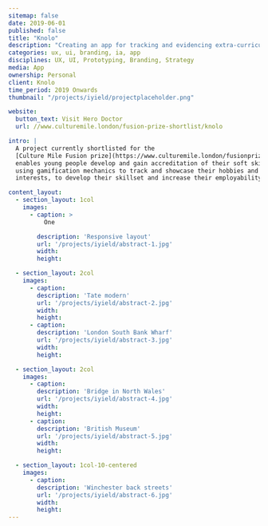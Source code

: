 ```yaml
---
sitemap: false
date: 2019-06-01
published: false
title: "Knolo"
description: "Creating an app for tracking and evidencing extra-curricular education"
categories: ux, ui, branding, ia, app
disciplines: UX, UI, Prototyping, Branding, Strategy
media: App
ownership: Personal
client: Knolo
time_period: 2019 Onwards
thumbnail: "/projects/iyield/projectplaceholder.png"

website:
  button_text: Visit Hero Doctor
  url: //www.culturemile.london/fusion-prize-shortlist/knolo

intro: |
  A project currently shortlisted for the
  [Culture Mile Fusion prize](https://www.culturemile.london/fusionprize). Knolo
  enables young people develop and gain accreditation of their soft skills, by
  using gamification mechanics to track and showcase their hobbies and
  interests, to develop their skillset and increase their employability.

content_layout:
  - section_layout: 1col
    images:
      - caption: >
          One

        description: 'Responsive layout'
        url: '/projects/iyield/abstract-1.jpg'
        width:
        height:

  - section_layout: 2col
    images:
      - caption:
        description: 'Tate modern'
        url: '/projects/iyield/abstract-2.jpg'
        width:
        height:
      - caption:
        description: 'London South Bank Wharf'
        url: '/projects/iyield/abstract-3.jpg'
        width:
        height:

  - section_layout: 2col
    images:
      - caption:
        description: 'Bridge in North Wales'
        url: '/projects/iyield/abstract-4.jpg'
        width:
        height:
      - caption:
        description: 'British Museum'
        url: '/projects/iyield/abstract-5.jpg'
        width:
        height:

  - section_layout: 1col-10-centered
    images:
      - caption:
        description: 'Winchester back streets'
        url: '/projects/iyield/abstract-6.jpg'
        width:
        height:
---
```

